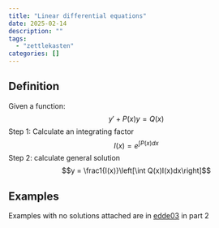 ```yaml
---
title: "Linear differential equations"
date: 2025-02-14
description: ""
tags: 
  - "zettlekasten"
categories: []
---
```


## Definition
Given a function:
$$y' + P(x)y = Q(x)$$
Step 1: Calculate an integrating factor
$$I(x) = e^{\int P(x)dx}$$
Step 2: calculate general solution
$$y = \frac1{I(x)}\left[\int Q(x)I(x)dx\right]$$

## Examples
Examples with no solutions attached are in [edde03](../UNI/y2/EDDE-DifferentialMaths/Lectures/edde03.pdf) in part 2
